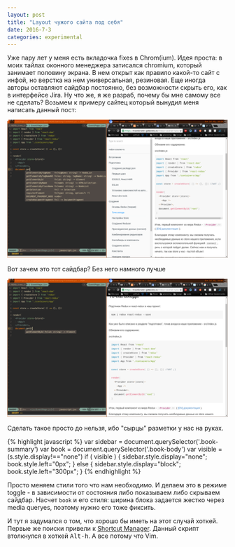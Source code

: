 ```yaml
---
layout: post
title: "Layout чужого сайта под себя"
date: 2016-7-3
categories: experimental
---
```

Уже пару лет у меня есть вкладочка fixes в Chrom(ium). Идея проста: в моих
тайлах оконного менеджера затисался chromium, который занимает половину экрана.
В нем открыт как правило какой-то сайт с инфой, но верстка на нем
универсальная, резиновая. Еще иногда авторы оставляют сайдбар постоянно, без
возможности скрыть его, как в интерфейсе Jira. Ну что же, я же разраб, почему
бы мне самому все не сделать?  Возьмем к примеру сайтец который вынудил меня
написать данный пост:

![Before](/images/SitesForme_before.png)

Вот зачем это тот сайдбар? Без него намного лучше

![After](/images/SitesForme_after.png)

Сделать такое просто до нельзя, ибо "сырцы" разметки у нас на руках.

{% highlight javascript %}
var sidebar = document.querySelector('.book-summary')
var book = document.querySelector('.book-body')
var visible = (s.style.display!=="none")
if ( visible ) {
  sidebar.style.display="none";
  book.style.left="0px";
} else {
  sidebar.style.display="block";
  book.style.left="300px";
}
{% endhighlight %}

Просто меняем стили того что нам необходимо. И делаем это в режиме toggle - в
зависимости от состояния либо показываем либо скрываем сайдбар. Насчет `book` и
его стиля: ширина блока задается жестко через media queryes, поэтому нужно его
тоже фиксить.

И тут я задумался о том, что хорошо бы иметь на этот случай хоткей.
Первые же поиски привели к [Shortcut Manager](ttps://chrome.google.com/webstore/detail/shortcut-manager/mgjjeipcdnnjhgodgjpfkffcejoljijf).
Данный скрипт втолкнулся в хоткей <kbd>Alt-h</kbd>. А все потому что Vim.
